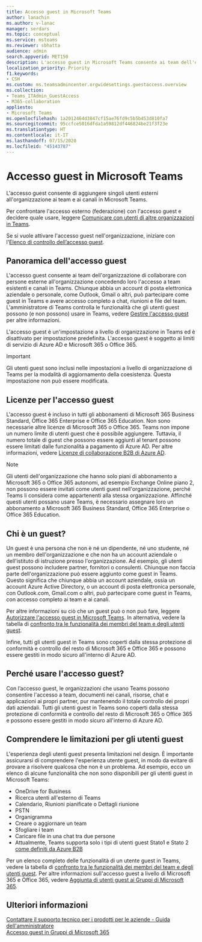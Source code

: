 ```yaml
---
title: Accesso guest in Microsoft Teams
author: lanachin
ms.author: v-lanac
manager: serdars
ms.topic: conceptual
ms.service: msteams
ms.reviewer: sbhatta
audience: admin
search.appverid: MET150
description: L'accesso guest in Microsoft Teams consente ai team dell'organizzazione di collaborare con persone esterne all'organizzazione concedendo loro l'accesso a team e canali.
localization_priority: Priority
f1.keywords:
- CSH
ms.custom: ms.teamsadmincenter.orgwidesettings.guestaccess.overview
ms.collection:
- Teams_ITAdmin_GuestAccess
- M365-collaboration
appliesto:
- Microsoft Teams
ms.openlocfilehash: 1a2012464d3847cf15ae76fd9c5b5b453d810fa7
ms.sourcegitcommit: 95ccfce5016dfda1a59812df446824be21f3f23e
ms.translationtype: HT
ms.contentlocale: it-IT
ms.lasthandoff: 07/15/2020
ms.locfileid: "45143787"
---
```

<a name="guest-access-in-microsoft-teams"></a>Accesso guest in Microsoft Teams
======================================

L'accesso guest consente di aggiungere singoli utenti esterni all'organizzazione ai team e ai canali in Microsoft Teams. 

Per confrontare l'accesso esterno (federazione) con l'accesso guest e decidere quale usare, leggere [Comunicare con utenti di altre organizzazioni in Teams](communicate-with-users-from-other-organizations.md).

Se si vuole attivare l'accesso guest nell'organizzazione, iniziare con l'[Elenco di controllo dell’accesso guest](guest-access-checklist.md).

## <a name="guest-access-overview"></a>Panoramica dell'accesso guest

L'accesso guest consente ai team dell'organizzazione di collaborare con persone esterne all'organizzazione concedendo loro l'accesso a team esistenti e canali in Teams. Chiunque abbia un account di posta elettronica aziendale o personale, come Outlook, Gmail o altri, può partecipare come guest in Teams e avere accesso completo a chat, riunioni e file del team. L'amministratore di Teams controlla le funzionalità che gli utenti guest possono (e non possono) usare in Teams, vedere [Gestire l'accesso guest](manage-guests.md) per altre informazioni.

L'accesso guest è un'impostazione a livello di organizzazione in Teams ed è disattivato per impostazione predefinita. L'accesso guest è soggetto ai limiti di servizio di Azure AD e Microsoft 365 o Office 365.


> [!IMPORTANT]
> Gli utenti guest sono inclusi nelle impostazioni a livello di organizzazione di Teams per la modalità di aggiornamento della coesistenza. Questa impostazione non può essere modificata.

## <a name="licensing-for-guest-access"></a>Licenze per l'accesso guest

L'accesso guest è incluso in tutti gli abbonamenti di Microsoft 365 Business Standard, Office 365 Enterprise e Office 365 Education. Non sono necessarie altre licenze di Microsoft 365 o Office 365. Teams non impone un numero limite di utenti guest che è possibile aggiungere. Tuttavia, il numero totale di guest che possono essere aggiunti al tenant possono essere limitati dalle funzionalità a pagamento di Azure AD. Per altre informazioni, vedere [Licenze di collaborazione B2B di Azure AD](https://docs.microsoft.com/azure/active-directory/b2b/licensing-guidance).


> [!NOTE]
> Gli utenti dell'organizzazione che hanno solo piani di abbonamento a Microsoft 365 o Office 365 autonomi, ad esempio Exchange Online piano 2, non possono essere invitati come utenti guest nell'organizzazione, perché Teams li considera come appartenenti alla stessa organizzazione. Affinché questi utenti possano usare Teams, è necessario assegnare loro un abbonamento a Microsoft 365 Business Standard, Office 365 Enterprise o Office 365 Education. 

## <a name="who-is-a-guest"></a>Chi è un guest?

Un guest è una persona che non è né un dipendente, né uno studente, né un membro dell'organizzazione e che non ha un account aziendale o dell'istituto di istruzione presso l'organizzazione. Ad esempio, gli utenti guest possono includere partner, fornitori o consulenti. Chiunque non faccia parte dell'organizzazione può essere aggiunto come guest in Teams. Questo significa che chiunque abbia un account aziendale, ossia un account Azure Active Directory, o un account di posta elettronica personale, con Outlook.com, Gmail.com o altri, può partecipare come guest in Teams, con accesso completo ai team e ai canali.

Per altre informazioni su ciò che un guest può o non può fare, leggere [Autorizzare l'accesso guest in Microsoft Teams](teams-dependencies.md). In alternativa, vedere la tabella di [confronto tra le funzionalità dei membri del team e degli utenti guest](guest-experience.md#comparison-of-team-member-and-guest-capabilities). 

Infine, tutti gli utenti guest in Teams sono coperti dalla stessa protezione di conformità e controllo del resto di Microsoft 365 e Office 365 e possono essere gestiti in modo sicuro all'interno di Azure AD.

## <a name="why-use-guest-access"></a>Perché usare l'accesso guest?

Con l’accesso guest, le organizzazioni che usano Teams possono consentire l'accesso a team, documenti nei canali, risorse, chat e applicazioni ai propri partner, pur mantenendo il totale controllo dei propri dati aziendali. Tutti gli utenti guest in Teams sono coperti dalla stessa protezione di conformità e controllo del resto di Microsoft 365 o Office 365 e possono essere gestiti in modo sicuro all'interno di Azure AD.  

## <a name="understand-the-limitations-for-guests"></a>Comprendere le limitazioni per gli utenti guest

L'esperienza degli utenti guest presenta limitazioni nel design. È importante assicurarsi di comprendere l'esperienza utente guest, in modo da evitare di provare a risolvere qualcosa che non è un problema. Ad esempio, ecco un elenco di alcune funzionalità che non sono disponibili per gli utenti guest in Microsoft Teams:

- OneDrive for Business
- Ricerca utenti all'esterno di Teams
- Calendario, Riunioni pianificate o Dettagli riunione
- PSTN
- Organigramma
- Creare o aggiornare un team
- Sfogliare i team
- Caricare file in una chat tra due persone
- Attualmente, Teams supporta solo i tipi di utenti guest Stato1 e Stato 2 [come definiti da Azure B2B](https://docs.microsoft.com/azure/active-directory/b2b/user-properties)

Per un elenco completo delle funzionalità di un utente guest in Teams, vedere la tabella di [confronto tra le funzionalità dei membri del team e degli utenti guest](guest-experience.md#comparison-of-team-member-and-guest-capabilities). Per altre informazioni sull'accesso guest a livello di Microsoft 365 e Office 365, vedere [Aggiunta di utenti guest ai Gruppi di Microsoft 365](https://support.office.com/article/guest-access-in-office-365-groups-bfc7a840-868f-4fd6-a390-f347bf51aff6).


## <a name="more-information"></a>Ulteriori informazioni

[Contattare il supporto tecnico per i prodotti per le aziende - Guida dell'amministratore](https://docs.microsoft.com/microsoft-365/admin/contact-support-for-business-products)  
[Accesso guest in Gruppi di Microsoft 365](https://support.office.com/article/guest-access-in-office-365-groups-bfc7a840-868f-4fd6-a390-f347bf51aff6?ui=en-US&rs=en-US&ad=US#bkmk_usepowershell&PickTab=FAQ) 
  
